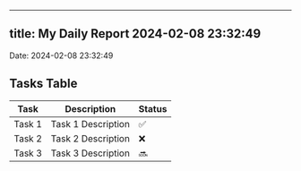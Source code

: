 
---
title: My Daily Report 2024-02-08 23:32:49
---

Date: 2024-02-08 23:32:49

## Tasks Table

| Task | Description | Status |
|------|-------------|--------|
| Task 1 | Task 1 Description | ✅ |
| Task 2 | Task 2 Description | ❌ |
| Task 3 | Task 3 Description | 🔜 |
